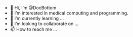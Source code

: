 - 👋 Hi, I’m @DocBottom
- 👀 I’m interested in medical computing and programming.
- 🌱 I’m currently learning ...
- 💞️ I’m looking to collaborate on ...
- 📫 How to reach me ...

<!---
DocBottom/DocBottom is a ✨ special ✨ repository because its `README.md` (this file) appears on your GitHub profile.
You can click the Preview link to take a look at your changes.
--->
